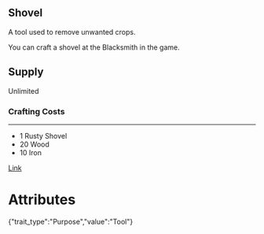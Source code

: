 ## Shovel

A tool used to remove unwanted crops.

You can craft a shovel at the Blacksmith in the game.

## Supply

Unlimited

### Crafting Costs

---

- 1 Rusty Shovel
- 20 Wood
- 10 Iron

[Link](https://docs.sunflower-land.com/player-guides/crop-farming#tools)

# Attributes

{"trait_type":"Purpose","value":"Tool"}
